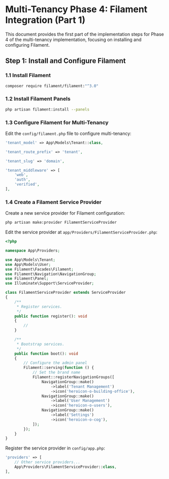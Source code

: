 # Multi-Tenancy Phase 4: Filament Integration (Part 1)

This document provides the first part of the implementation steps for Phase 4 of the multi-tenancy implementation, focusing on installing and configuring Filament.

## Step 1: Install and Configure Filament

### 1.1 Install Filament

```bash
composer require filament/filament:"^3.0"
```

### 1.2 Install Filament Panels

```bash
php artisan filament:install --panels
```

### 1.3 Configure Filament for Multi-Tenancy

Edit the `config/filament.php` file to configure multi-tenancy:

```php
'tenant_model' => App\Models\Tenant::class,

'tenant_route_prefix' => 'tenant',

'tenant_slug' => 'domain',

'tenant_middleware' => [
    'web',
    'auth',
    'verified',
],
```

### 1.4 Create a Filament Service Provider

Create a new service provider for Filament configuration:

```bash
php artisan make:provider FilamentServiceProvider
```

Edit the service provider at `app/Providers/FilamentServiceProvider.php`:

```php
<?php

namespace App\Providers;

use App\Models\Tenant;
use App\Models\User;
use Filament\Facades\Filament;
use Filament\Navigation\NavigationGroup;
use Filament\Panel;
use Illuminate\Support\ServiceProvider;

class FilamentServiceProvider extends ServiceProvider
{
    /**
     * Register services.
     */
    public function register(): void
    {
        //
    }

    /**
     * Bootstrap services.
     */
    public function boot(): void
    {
        // Configure the admin panel
        Filament::serving(function () {
            // Set the brand name
            Filament::registerNavigationGroups([
                NavigationGroup::make()
                    ->label('Tenant Management')
                    ->icon('heroicon-o-building-office'),
                NavigationGroup::make()
                    ->label('User Management')
                    ->icon('heroicon-o-users'),
                NavigationGroup::make()
                    ->label('Settings')
                    ->icon('heroicon-o-cog'),
            ]);
        });
    }
}
```

Register the service provider in `config/app.php`:

```php
'providers' => [
    // Other service providers...
    App\Providers\FilamentServiceProvider::class,
],
```
